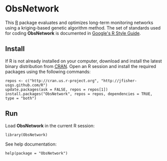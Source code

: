 ObsNetwork
==========

This [R](http://www.r-project.org/ "R") package evaluates and optimizes long-term monitoring networks using a kriging-based genetic algorithm method.
The set of standards used for coding **ObsNetwork** is documented in [Google's R Style Guide](http://google-styleguide.googlecode.com/svn/trunk/Rguide.xml "Google's R Style Guide").

Install
-------

If R is not already installed on your computer, download and install the latest binary distribution from [CRAN](http://cran.r-project.org/ "The Comprehensive R Archive Network").
Open an R session and install the required packages using the following commands:

    repos <- c("http://cran.us.r-project.org", "http://jfisher-usgs.github.com/R")
    update.packages(ask = FALSE, repos = repos[1])
    install.packages("ObsNetwork", repos = repos, dependencies = TRUE, type = "both")

Run
---

Load **ObsNetwork** in the current R session:

    library(ObsNetwork)

See help documentation:

    help(package = "ObsNetwork")
